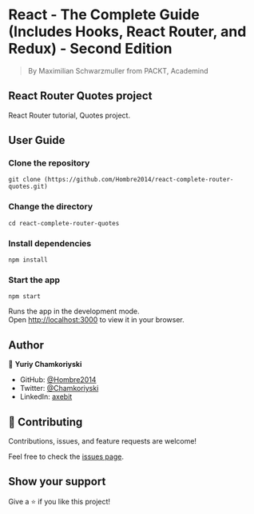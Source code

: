 # React - The Complete Guide (Includes Hooks, React Router, and Redux) - Second Edition

> By Maximilian Schwarzmuller from PACKT, Academind

## React Router Quotes project

React Router tutorial, Quotes project.

## User Guide

### Clone the repository

`git clone (https://github.com/Hombre2014/react-complete-router-quotes.git)`

### Change the directory

`cd react-complete-router-quotes`

### Install dependencies

`npm install`

### Start the app

`npm start`

Runs the app in the development mode.\
Open [http://localhost:3000](http://localhost:3000) to view it in your browser.

## Author

👤 **Yuriy Chamkoriyski**

- GitHub: [@Hombre2014](https://github.com/Hombre2014)
- Twitter: [@Chamkoriyski](https://twitter.com/Chamkoriyski)
- LinkedIn: [axebit](https://linkedin.com/in/axebit)

## 🤝 Contributing

Contributions, issues, and feature requests are welcome!

Feel free to check the [issues page](https://github.com/Hombre/react-complete-router-quotes/issues).

## Show your support

Give a ⭐️ if you like this project!
